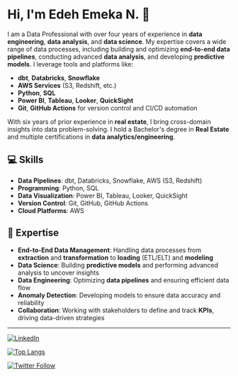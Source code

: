 # Hi, I'm Edeh Emeka N. 👋

I am a Data Professional with over four years of experience in **data engineering**, **data analysis**, and **data science**. My expertise covers a wide range of data processes, including building and optimizing **end-to-end data pipelines**, conducting advanced **data analysis**, and developing **predictive models**. I leverage tools and platforms like:

- **dbt**, **Databricks**, **Snowflake**
- **AWS Services** (S3, Redshift, etc.)
- **Python**, **SQL**
- **Power BI**, **Tableau**, **Looker**, **QuickSight**
- **Git**, **GitHub Actions** for version control and CI/CD automation

With six years of prior experience in **real estate**, I bring cross-domain insights into data problem-solving. I hold a Bachelor's degree in **Real Estate** and multiple certifications in **data analytics/engineering**.

## 💻 Skills

- **Data Pipelines**: dbt, Databricks, Snowflake, AWS (S3, Redshift)
- **Programming**: Python, SQL
- **Data Visualization**: Power BI, Tableau, Looker, QuickSight
- **Version Control**: Git, GitHub, GitHub Actions
- **Cloud Platforms**: AWS

## 🌟 Expertise

- **End-to-End Data Management**: Handling data processes from **extraction** and **transformation** to **loading** (ETL/ELT) and **modeling**
- **Data Science**: Building **predictive models** and performing advanced analysis to uncover insights
- **Data Engineering**: Optimizing **data pipelines** and ensuring efficient data flow
- **Anomaly Detection**: Developing models to ensure data accuracy and reliability
- **Collaboration**: Working with stakeholders to define and track **KPIs**, driving data-driven strategies

---

[![LinkedIn](https://img.shields.io/badge/linkedin-%230077B5.svg?&style=for-the-badge&logo=linkedin&logoColor=white)](https://www.linkedin.com/in/edeh/)

<!--
[![Gmail](https://img.shields.io/badge/gmail-%23D14836.svg?&style=for-the-badge&logo=gmail&logoColor=white)](mailto:edeh.emeka84@gmail.com)
-->

<!--
## 📈 Statistics
[![Emeka's GitHub stats](https://github-readme-stats.vercel.app/api?username=chuquemeka&count_private=true&show_icons=true&theme=onedark&hide=prs,issues,contribs)](https://github.com/chuquemeka/github-readme-stats)
-->

[![Top Langs](https://github-readme-stats.vercel.app/api/top-langs/?username=chuquemeka&layout=compact&theme=blue)](https://github.com/chuquemeka/github-readme-stats)

[![Twitter Follow](https://img.shields.io/twitter/follow/Data_Analyses?color=1DA1F2&logo=twitter&style=for-the-badge)](https://twitter.com/intent/follow?original_referer=https%3A%2F%2Fgithub.com%2FData_Analyses&screen_name=Data_Analyses)
